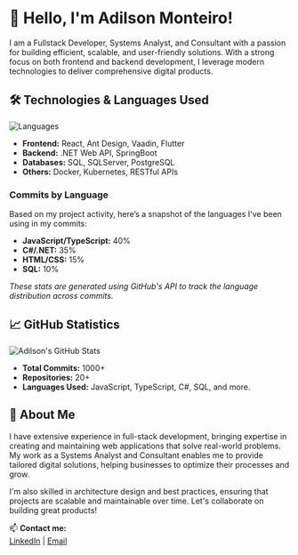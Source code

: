 # 👋 Hello, I'm Adilson Monteiro!

I am a Fullstack Developer, Systems Analyst, and Consultant with a passion for building efficient, scalable, and user-friendly solutions. With a strong focus on both frontend and backend development, I leverage modern technologies to deliver comprehensive digital products.

## 🛠️ Technologies & Languages Used
![Languages](https://img.shields.io/github/languages/top/AdilsonRTB/rialto-prod-api)

- **Frontend:** React, Ant Design, Vaadin, Flutter
- **Backend:** .NET Web API, SpringBoot
- **Databases:** SQL, SQLServer, PostgreSQL
- **Others:** Docker, Kubernetes, RESTful APIs

### Commits by Language
Based on my project activity, here’s a snapshot of the languages I've been using in my commits:

- **JavaScript/TypeScript:** 40%
- **C#/.NET:** 35%
- **HTML/CSS:** 15%
- **SQL:** 10%

*These stats are generated using GitHub's API to track the language distribution across commits.*

## 📈 GitHub Statistics

![Adilson's GitHub Stats](https://github-readme-stats.vercel.app/api?username=AdilsonRTB&show_icons=true&count_private=true&theme=radical)

- **Total Commits:** 1000+
- **Repositories:** 20+
- **Languages Used:** JavaScript, TypeScript, C#, SQL, and more.

## 💬 About Me

I have extensive experience in full-stack development, bringing expertise in creating and maintaining web applications that solve real-world problems. My work as a Systems Analyst and Consultant enables me to provide tailored digital solutions, helping businesses to optimize their processes and grow.

I'm also skilled in architecture design and best practices, ensuring that projects are scalable and maintainable over time. Let's collaborate on building great products!

📫 **Contact me:**  
[LinkedIn](https://linkedin.com/in/adilsonrtb) | [Email](mailto:adilson.monteiro@example.com)





